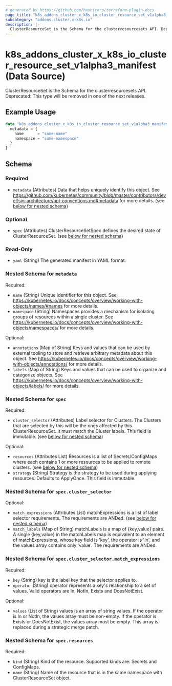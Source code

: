 ```yaml
---
# generated by https://github.com/hashicorp/terraform-plugin-docs
page_title: "k8s_addons_cluster_x_k8s_io_cluster_resource_set_v1alpha3_manifest Data Source - terraform-provider-k8s"
subcategory: "addons.cluster.x-k8s.io"
description: |-
  ClusterResourceSet is the Schema for the clusterresourcesets API. Deprecated: This type will be removed in one of the next releases.
---
```


# k8s_addons_cluster_x_k8s_io_cluster_resource_set_v1alpha3_manifest (Data Source)

ClusterResourceSet is the Schema for the clusterresourcesets API. Deprecated: This type will be removed in one of the next releases.

## Example Usage

```terraform
data "k8s_addons_cluster_x_k8s_io_cluster_resource_set_v1alpha3_manifest" "example" {
  metadata = {
    name      = "some-name"
    namespace = "some-namespace"
  }
}
```

<!-- schema generated by tfplugindocs -->
## Schema

### Required

- `metadata` (Attributes) Data that helps uniquely identify this object. See https://github.com/kubernetes/community/blob/master/contributors/devel/sig-architecture/api-conventions.md#metadata for more details. (see [below for nested schema](#nestedatt--metadata))

### Optional

- `spec` (Attributes) ClusterResourceSetSpec defines the desired state of ClusterResourceSet. (see [below for nested schema](#nestedatt--spec))

### Read-Only

- `yaml` (String) The generated manifest in YAML format.

<a id="nestedatt--metadata"></a>
### Nested Schema for `metadata`

Required:

- `name` (String) Unique identifier for this object. See https://kubernetes.io/docs/concepts/overview/working-with-objects/names/#names for more details.
- `namespace` (String) Namespaces provides a mechanism for isolating groups of resources within a single cluster. See https://kubernetes.io/docs/concepts/overview/working-with-objects/namespaces/ for more details.

Optional:

- `annotations` (Map of String) Keys and values that can be used by external tooling to store and retrieve arbitrary metadata about this object. See https://kubernetes.io/docs/concepts/overview/working-with-objects/annotations/ for more details.
- `labels` (Map of String) Keys and values that can be used to organize and categorize objects. See https://kubernetes.io/docs/concepts/overview/working-with-objects/labels/ for more details.


<a id="nestedatt--spec"></a>
### Nested Schema for `spec`

Required:

- `cluster_selector` (Attributes) Label selector for Clusters. The Clusters that are selected by this will be the ones affected by this ClusterResourceSet. It must match the Cluster labels. This field is immutable. (see [below for nested schema](#nestedatt--spec--cluster_selector))

Optional:

- `resources` (Attributes List) Resources is a list of Secrets/ConfigMaps where each contains 1 or more resources to be applied to remote clusters. (see [below for nested schema](#nestedatt--spec--resources))
- `strategy` (String) Strategy is the strategy to be used during applying resources. Defaults to ApplyOnce. This field is immutable.

<a id="nestedatt--spec--cluster_selector"></a>
### Nested Schema for `spec.cluster_selector`

Optional:

- `match_expressions` (Attributes List) matchExpressions is a list of label selector requirements. The requirements are ANDed. (see [below for nested schema](#nestedatt--spec--cluster_selector--match_expressions))
- `match_labels` (Map of String) matchLabels is a map of {key,value} pairs. A single {key,value} in the matchLabels map is equivalent to an element of matchExpressions, whose key field is 'key', the operator is 'In', and the values array contains only 'value'. The requirements are ANDed.

<a id="nestedatt--spec--cluster_selector--match_expressions"></a>
### Nested Schema for `spec.cluster_selector.match_expressions`

Required:

- `key` (String) key is the label key that the selector applies to.
- `operator` (String) operator represents a key's relationship to a set of values. Valid operators are In, NotIn, Exists and DoesNotExist.

Optional:

- `values` (List of String) values is an array of string values. If the operator is In or NotIn, the values array must be non-empty. If the operator is Exists or DoesNotExist, the values array must be empty. This array is replaced during a strategic merge patch.



<a id="nestedatt--spec--resources"></a>
### Nested Schema for `spec.resources`

Required:

- `kind` (String) Kind of the resource. Supported kinds are: Secrets and ConfigMaps.
- `name` (String) Name of the resource that is in the same namespace with ClusterResourceSet object.
